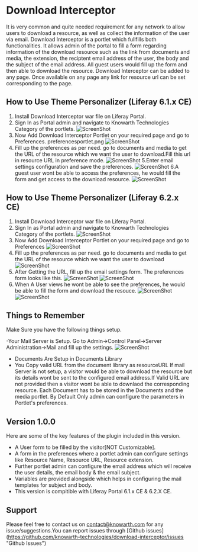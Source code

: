 Download Interceptor
=========

It is very common and quite needed requirement for any network to allow users to download a resource, as well as collect the information of the user via email. Download Interceptor is a portlet which fullfills both functionalities. It allows admin of the portal to fill a form regarding information of the download resource such as the link from documents and media, the extension, the reciptent email address of the user, the body and the subject of the email address. All guest users would fill up the form and then able to download the resource. Download Interceptor can be added to any page. Once available on any page any link for resource url can be set corresponding to the page.


How to Use Theme Personalizer (Liferay 6.1.x CE)
---------
1. Install Download Interceptor war file on Liferay Portal.
2. Sign In as Portal admin and navigate to Knowarth Technologies Category of the portlets.
![ScreenShot](https://raw.githubusercontent.com/knowarth-technologies/download-interceptor/master/screenshots/liferay-6.1/category.png)
3. Now Add Download Interceptor Portlet on your required page and go to Preferences. preferencesportlet.png
![ScreenShot](https://raw.githubusercontent.com/knowarth-technologies/download-interceptor/master/screenshots/liferay-6.1/preferencesportlet.png)
4. Fill up the preferences as per need. go to documents and media to get the URL of the resource which we want the user to download.Fill this url in resource URL in preference mode.
![ScreenShot](https://raw.githubusercontent.com/knowarth-technologies/download-interceptor/master/screenshots/liferay-6.1/doc&lib.png)
5.Enter email settings configuration and save the preferences.
![ScreenShot](https://raw.githubusercontent.com/knowarth-technologies/download-interceptor/master/screenshots/liferay-6.1/preferencesemail.png)
6.A guest user wont be able to access the preferences, he would fill the form and get access to the download resource.
![ScreenShot](https://raw.githubusercontent.com/knowarth-technologies/download-interceptor/master/screenshots/liferay-6.1/user_download.png)

How to Use Theme Personalizer (Liferay 6.2.x CE)
---------
1. Install Download Interceptor war file on Liferay Portal.
2. Sign In as Portal admin and navigate to Knowarth Technologies Category of the portlets.
![ScreenShot](https://raw.githubusercontent.com/knowarth-technologies/download-interceptor/master/screenshots/liferay-6.2/adding_portlet.png)
3. Now Add Download Interceptor Portlet on your required page and go to Preferences
![ScreenShot](https://raw.githubusercontent.com/knowarth-technologies/download-interceptor/master/screenshots/liferay-6.2/portlet_preferences.png)
4. Fill up the preferences as per need. go to documents and media to get the URL of the resource which we want the user to download
![ScreenShot](https://raw.githubusercontent.com/knowarth-technologies/download-interceptor/master/screenshots/liferay-6.2/URLFromDocumentsAndMedia.png)
5. After Getting the URL, fill up the email settings form. The preferences form looks like this.
![ScreenShot](https://raw.githubusercontent.com/knowarth-technologies/download-interceptor/master/screenshots/liferay-6.2/preferences_1.png)
![ScreenShot](https://raw.githubusercontent.com/knowarth-technologies/download-interceptor/master/screenshots/liferay-6.2/preferences_email.png)
6. When A User views he wont be able to see the preferences, he would be able to fill the form and download the resouce.
![ScreenShot](https://raw.githubusercontent.com/knowarth-technologies/download-interceptor/master/screenshots/liferay-6.2/user_form_Fill.png)
![ScreenShot](https://raw.githubusercontent.com/knowarth-technologies/download-interceptor/master/screenshots/liferay-6.2/user_Download_resource.png)

Things to Remember
------
Make Sure you have the following things setup.

-Your Mail Server is Setup.
Go to Admin->Control Panel->Server Administration->Mail and fill up the settings.
![ScreenShot](https://raw.githubusercontent.com/knowarth-technologies/download-interceptor/master/screenshots/liferay-6.2/mail_Configuration.png) 
- Documents Are Setup in Documents Library
- You Copy valid URL from the document library as resourceURL
If mail Server is not setup, a visitor would be able to download the resource but its details wont be sent to the configured email address.If Valid URL are not provided then a visitor wont be able to downlaod the corresponding resource. Each Document has to be stored in the Documents and the media portlet. By Default Only admin can configure the parameters in Portlet's preferences.

Version 1.0.0
----

Here are some of the key features of the plugin included in this version.

- A User form to be filled by the visitor[NOT Customizable].
- A form in the preferences where a portlet admin can configure settings like Resource Name, Resource URL, Resource extension.
- Further portlet admin can configure the email address which will receive the user details, the email body & the email subject.
- Variables are provided alongside which helps in configuring the mail templates for subject and body.
- This version is compitible with Liferay Portal 6.1.x CE & 6.2.X CE.


Support
------
Please feel free to contact us on contact@knowarth.com for any issue/suggestions.You can report issues through [Github issues] (https://github.com/knowarth-technologies/download-interceptor/issues "Github Issues")
